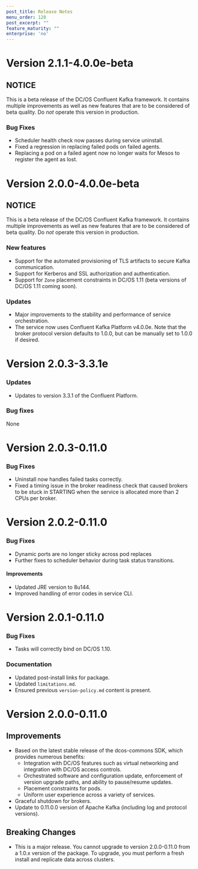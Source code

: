 ```yaml
---
post_title: Release Notes
menu_order: 120
post_excerpt: ""
feature_maturity: ""
enterprise: 'no'
---
```


<!-- This source repo for this topic is https://github.com/mesosphere/dcos-commons -->

# Version 2.1.1-4.0.0e-beta

## NOTICE

This is a beta release of the DC/OS Confluent Kafka framework. It contains multiple improvements as well as new features that are to be considered of beta quality. Do _not_ operate this version in production.

### Bug Fixes
- Scheduler health check now passes during service uninstall.
- Fixed a regression in replacing failed pods on failed agents.
- Replacing a pod on a failed agent now no longer waits for Mesos to register the agent as lost.

# Version 2.0.0-4.0.0e-beta

## NOTICE

This is a beta release of the DC/OS Confluent Kafka framework. It contains multiple improvements as well as new features that are to be considered of beta quality. Do _not_ operate this version in production.

### New features
- Support for the automated provisioning of TLS artifacts to secure Kafka communication.
- Support for Kerberos and SSL authorization and authentication.
- Support for `Zone` placement constraints in DC/OS 1.11 (beta versions of DC/OS 1.11 coming soon).

### Updates
- Major improvements to the stability and performance of service orchestration.
- The service now uses Confluent Kafka Platform v4.0.0e. Note that the broker protocol version defaults to 1.0.0, but can be manually set to 1.0.0 if desired.

# Version 2.0.3-3.3.1e

### Updates
* Updates to version 3.3.1 of the Confluent Platform.

### Bug fixes
None

# Version 2.0.3-0.11.0

### Bug Fixes
* Uninstall now handles failed tasks correctly.
* Fixed a timing issue in the broker readiness check that caused brokers to be stuck in STARTING when the service is allocated more than 2 CPUs per broker.

# Version 2.0.2-0.11.0

### Bug Fixes

- Dynamic ports are no longer sticky across pod replaces
- Further fixes to scheduler behavior during task status transitions.

#### Improvements

- Updated JRE version to 8u144.
- Improved handling of error codes in service CLI.

# Version 2.0.1-0.11.0

### Bug Fixes
* Tasks will correctly bind on DC/OS 1.10.

### Documentation
* Updated post-install links for package.
* Updated `limitations.md`.
* Ensured previous `version-policy.md` content is present.

# Version 2.0.0-0.11.0

## Improvements
- Based on the latest stable release of the dcos-commons SDK, which provides numerous benefits:
  - Integration with DC/OS features such as virtual networking and integration with DC/OS access controls.
  - Orchestrated software and configuration update, enforcement of version upgrade paths, and ability to pause/resume updates.
  - Placement constraints for pods.
  - Uniform user experience across a variety of services.
- Graceful shutdown for brokers.
- Update to 0.11.0.0 version of Apache Kafka (including log and protocol versions).

## Breaking Changes
- This is a major release.  You cannot upgrade to version 2.0.0-0.11.0 from a 1.0.x version of the package. To upgrade, you must perform a fresh install and replicate data across clusters.
